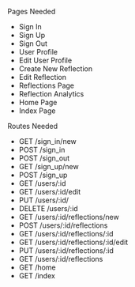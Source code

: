 Pages Needed
- Sign In
- Sign Up
- Sign Out
- User Profile
- Edit User Profile
- Create New Reflection
- Edit Reflection
- Reflections Page
- Reflection Analytics
- Home Page
- Index Page

Routes Needed
- GET    /sign_in/new
- POST   /sign_in
- POST   /sign_out
- GET    /sign_up/new
- POST   /sign_up
- GET    /users/:id
- GET    /users/:id/edit
- PUT    /users/:id/
- DELETE /users/:id
- GET    /users/:id/reflections/new
- POST   /users/:id/reflections
- GET    /users/:id/reflections/:id
- GET    /users/:id/reflections/:id/edit
- PUT    /users/:id/reflections/:id
- GET    /users/:id/reflections
- GET    /home
- GET    /index